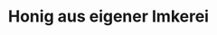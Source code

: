 ---
title: "Honig aus eigener Imkerei"
url: /standorf/honig-aus-eigener-imkerei/
shop: Supermarkt
---